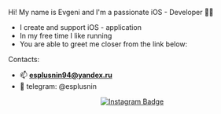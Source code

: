 Hi! My name is Evgeni and I'm a passionate iOS - Developer :man_technologist:
- I create and support iOS - application
- In my free time I like running  
- You are able to greet me closer from the link below:

Contacts:
+ :mailbox: **esplusnin94@yandex.ru**
+ :calling: telegram: @esplusnin

 <div id="badges" align="center">
  <a href="https://instagram.com/esplusnin?igshid=MjEwN2IyYWYwYw==">
 <img src="https://img.shields.io/badge/instagram-red?logo=instagram&logoColor=white&style=for-the-badge" alt="Instagram Badge"/>
    </a>
   <div id="badges" align="center">
<img src="https://komarev.com/ghpvc/?username=esplusnin&style=plastic&color=blue" alt=""/>
<h1>
